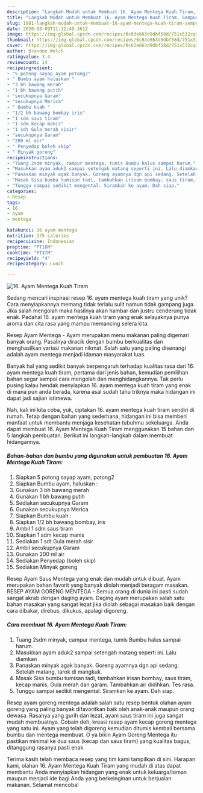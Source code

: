 ```yaml
---
description: "Langkah Mudah untuk Membuat 16. Ayam Mentega Kuah Tiram, Sempurna"
title: "Langkah Mudah untuk Membuat 16. Ayam Mentega Kuah Tiram, Sempurna"
slug: 1981-langkah-mudah-untuk-membuat-16-ayam-mentega-kuah-tiram-sempurna
date: 2020-08-09T11:32:49.361Z
image: https://img-global.cpcdn.com/recipes/0c63e663d9dbf58d/751x532cq70/16-ayam-mentega-kuah-tiram-foto-resep-utama.jpg
thumbnail: https://img-global.cpcdn.com/recipes/0c63e663d9dbf58d/751x532cq70/16-ayam-mentega-kuah-tiram-foto-resep-utama.jpg
cover: https://img-global.cpcdn.com/recipes/0c63e663d9dbf58d/751x532cq70/16-ayam-mentega-kuah-tiram-foto-resep-utama.jpg
author: Brandon Welch
ratingvalue: 3.4
reviewcount: 14
recipeingredient:
- "5 potong sayap ayam potong2"
- " Bumbu ayam haluskan "
- "3 bh bawang merah"
- "1 bh bawang putih"
- "secukupnya Garam"
- "secukupnya Merica"
- " Bumbu kuah "
- "1/2 bh bawang bombay iris"
- "1 sdm saus tiram"
- "1 sdm kecap manis"
- "1 sdt Gula merah sisir"
- "secukupnya Garam"
- "200 ml air"
- " Penyedap boleh skip"
- " Minyak goreng"
recipeinstructions:
- "Tuang 2sdm minyak, campur mentega, tumis Bumbu halus sampai harum."
- "Masukkan ayam aduk2 sampai setengah matang seperti ini. Lalu diamkan"
- "Panaskan minyak agak banyak. Goreng ayamnya dgn api sedang. Setelah matang, tarok di mangkuk."
- "Masak Sisa bumbu tumisan tadi, tambahkan irisan bombay, saus tiram, kecap manis, Gula merah dan garam. Tambahkan air didihkan. Tes rasa."
- "Tunggu sampai sedikit mengental. Siramkan ke ayam. Dah siap."
categories:
- Resep
tags:
- 16
- ayam
- mentega

katakunci: 16 ayam mentega 
nutrition: 175 calories
recipecuisine: Indonesian
preptime: "PT18M"
cooktime: "PT37M"
recipeyield: "4"
recipecategory: Lunch

---
```



![16. Ayam Mentega Kuah Tiram](https://img-global.cpcdn.com/recipes/0c63e663d9dbf58d/751x532cq70/16-ayam-mentega-kuah-tiram-foto-resep-utama.jpg)

Sedang mencari inspirasi resep 16. ayam mentega kuah tiram yang unik? Cara menyiapkannya memang tidak terlalu sulit namun tidak gampang juga. Jika salah mengolah maka hasilnya akan hambar dan justru cenderung tidak enak. Padahal 16. ayam mentega kuah tiram yang enak selayaknya punya aroma dan cita rasa yang mampu memancing selera kita.

Resep Ayam Mentega - Ayam merupakan menu makanan paling digemari banyak orang. Pasalnya diracik dengan bumbu berkualitas dan menghasilkan variasi makanan nikmat. Salah satu yang paling disenangi adalah ayam mentega menjadi idaman masyarakat luas.

Banyak hal yang sedikit banyak berpengaruh terhadap kualitas rasa dari 16. ayam mentega kuah tiram, pertama dari jenis bahan, kemudian pemilihan bahan segar sampai cara mengolah dan menghidangkannya. Tak perlu pusing kalau hendak menyiapkan 16. ayam mentega kuah tiram yang enak di mana pun anda berada, karena asal sudah tahu triknya maka hidangan ini dapat jadi sajian istimewa.


Nah, kali ini kita coba, yuk, ciptakan 16. ayam mentega kuah tiram sendiri di rumah. Tetap dengan bahan yang sederhana, hidangan ini bisa memberi manfaat untuk membantu menjaga kesehatan tubuhmu sekeluarga. Anda dapat membuat 16. Ayam Mentega Kuah Tiram menggunakan 15 bahan dan 5 langkah pembuatan. Berikut ini langkah-langkah dalam membuat hidangannya.

<!--inarticleads1-->

##### Bahan-bahan dan bumbu yang digunakan untuk pembuatan 16. Ayam Mentega Kuah Tiram:

1. Siapkan 5 potong sayap ayam, potong2
1. Siapkan  Bumbu ayam, haluskan :
1. Gunakan 3 bh bawang merah
1. Gunakan 1 bh bawang putih
1. Sediakan secukupnya Garam
1. Gunakan secukupnya Merica
1. Siapkan  Bumbu kuah :
1. Siapkan 1/2 bh bawang bombay, iris
1. Ambil 1 sdm saus tiram
1. Siapkan 1 sdm kecap manis
1. Sediakan 1 sdt Gula merah sisir
1. Ambil secukupnya Garam
1. Gunakan 200 ml air
1. Sediakan  Penyedap (boleh skip)
1. Sediakan  Minyak goreng


Resep Ayam Saus Mentega yang enak dan mudah untuk dibuat. Ayam merupakan bahan favorit yang banyak diolah menjadi beragam masakan. RESEP AYAM GORENG MENTEGA - Semua orang di dunia ini pasti sudah sangat akrab dengan daging ayam. Daging ayam merupakan salah satu bahan masakan yang sangat lezat jika diolah sebagai masakan baik dengan cara dibakar, direbus, dikukus, apalagi digoreng. 

<!--inarticleads2-->

##### Cara membuat 16. Ayam Mentega Kuah Tiram:

1. Tuang 2sdm minyak, campur mentega, tumis Bumbu halus sampai harum.
1. Masukkan ayam aduk2 sampai setengah matang seperti ini. Lalu diamkan
1. Panaskan minyak agak banyak. Goreng ayamnya dgn api sedang. Setelah matang, tarok di mangkuk.
1. Masak Sisa bumbu tumisan tadi, tambahkan irisan bombay, saus tiram, kecap manis, Gula merah dan garam. Tambahkan air didihkan. Tes rasa.
1. Tunggu sampai sedikit mengental. Siramkan ke ayam. Dah siap.


Resep ayam goreng mentega adalah salah satu resep bentuk olahan ayam goreng yang paling banyak difavoritkan baik oleh anak-anak maupun orang dewasa. Rasanya yang gurih dan lezat, ayam saus tiram ini juga sangat mudah membuatnya. Cobain deh, kreasi resep ayam kecap goreng mentega yang satu ini. Ayam yang telah digoreng kemudian ditumis kembali bersama bumbu dan mentega membuat. O ya bikin Ayam Goreng Mentega itu pastikan minimal ke dua saus (kecap dan saus tiram) yang kualitas bagus, ditanggung rasanya pasti enak 

Terima kasih telah membaca resep yang tim kami tampilkan di sini. Harapan kami, olahan 16. Ayam Mentega Kuah Tiram yang mudah di atas dapat membantu Anda menyiapkan hidangan yang enak untuk keluarga/teman maupun menjadi ide bagi Anda yang berkeinginan untuk berjualan makanan. Selamat mencoba!

